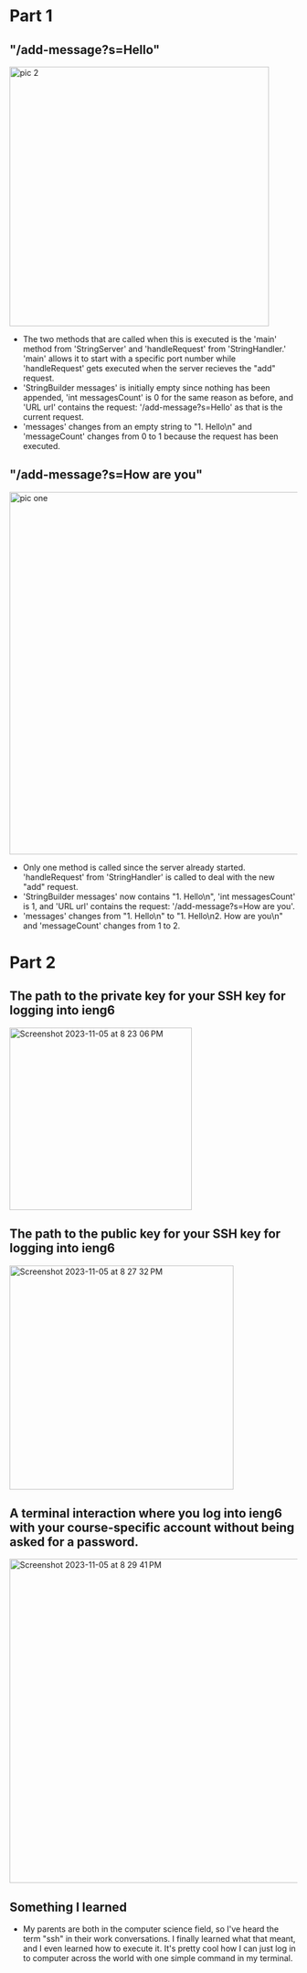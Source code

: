 # Part 1

## "/add-message?s=Hello"
<img width="454" alt="pic 2" src="https://github.com/vssb4214/cse15l-lab-reports/assets/147002913/e7496a78-4c3a-4ded-a1b8-20086f82d85c">

- The two methods that are called when this is executed is the 'main' method from 'StringServer' and 'handleRequest' from 'StringHandler.' 'main' allows it to start with a specific port number while 'handleRequest' gets executed when the server recieves the "add" request.
- 'StringBuilder messages' is initially empty since nothing has been appended, 'int messagesCount' is 0 for the same reason as before, and 'URL url' contains the request: '/add-message?s=Hello' as that is the current request. 
- 'messages' changes from an empty string to "1. Hello\n" and 'messageCount' changes from 0 to 1 because the request has been executed.

## "/add-message?s=How are you"
<img width="634" alt="pic one" src="https://github.com/vssb4214/cse15l-lab-reports/assets/147002913/5b361262-6e4a-42b9-a206-c058593334f9">

- Only one method is called since the server already started. 'handleRequest' from 'StringHandler' is called to deal with the new "add" request. 
- 'StringBuilder messages' now contains "1. Hello\n", 'int messagesCount' is 1, and 'URL url' contains the request: '/add-message?s=How are you'.
- 'messages' changes from "1. Hello\n" to "1. Hello\n2. How are you\n" and 'messageCount' changes from 1 to 2.

# Part 2
## The path to the private key for your SSH key for logging into ieng6
<img width="319" alt="Screenshot 2023-11-05 at 8 23 06 PM" src="https://github.com/vssb4214/cse15l-lab-reports/assets/147002913/eeb83f95-da1f-4cdc-8c21-fe625b70a82d">

## The path to the public key for your SSH key for logging into ieng6
<img width="392" alt="Screenshot 2023-11-05 at 8 27 32 PM" src="https://github.com/vssb4214/cse15l-lab-reports/assets/147002913/a21523b2-b7e7-4c70-bc2d-9344431a6190">

## A terminal interaction where you log into ieng6 with your course-specific account without being asked for a password.
<img width="567" alt="Screenshot 2023-11-05 at 8 29 41 PM" src="https://github.com/vssb4214/cse15l-lab-reports/assets/147002913/229f6b4d-cf3a-47c8-bbad-bfe61836b313">

## Something I learned
- My parents are both in the computer science field, so I've heard the term "ssh" in their work conversations. I finally learned what that meant, and I even learned how to execute it. It's pretty cool how I can just log in to computer across the world with one simple command in my terminal. 




